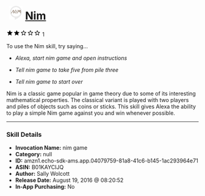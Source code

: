 # &nbsp;<img src="skill_icon" alt="Nim icon" width="36"> [Nim](http://alexa.amazon.com/#skills/amzn1.echo-sdk-ams.app.04079759-81a8-41c6-b145-1ac293964e71)
![2 stars](../../images/ic_star_black_18dp_1x.png)![2 stars](../../images/ic_star_black_18dp_1x.png)![2 stars](../../images/ic_star_border_black_18dp_1x.png)![2 stars](../../images/ic_star_border_black_18dp_1x.png)![2 stars](../../images/ic_star_border_black_18dp_1x.png) 1

To use the Nim skill, try saying...

* *Alexa, start nim game and open instructions*

* *Tell nim game to take five from pile three*

* *Tell nim game to start over*

Nim is a classic game popular in game theory due to some of its interesting mathematical properties. The classical variant is played with two players and piles of objects such as coins or sticks. This skill gives Alexa the ability to play a simple Nim game against you and win whenever possible.

***

### Skill Details

* **Invocation Name:** nim game
* **Category:** null
* **ID:** amzn1.echo-sdk-ams.app.04079759-81a8-41c6-b145-1ac293964e71
* **ASIN:** B01KAYCIJQ
* **Author:** Sally Wolcott
* **Release Date:** August 19, 2016 @ 08:20:52
* **In-App Purchasing:** No
